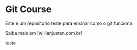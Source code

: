 # Git Course

Este é um repositorio teste para ensinar como o git funciona

Saiba mais em [willianjusten.com.br]

teste
